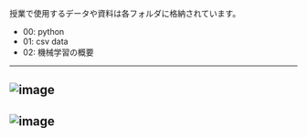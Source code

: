 授業で使用するデータや資料は各フォルダに格納されています。
* 00: python
* 01: csv data
* 02: 機械学習の概要
---
![image](https://user-images.githubusercontent.com/130117169/232673081-f3f1565d-f9b2-4ed3-b2ea-d872c8889cfb.png)
---
![image](https://user-images.githubusercontent.com/130117169/233832654-7b6044f5-d69d-4832-994c-769e7f0bec83.png)
---
